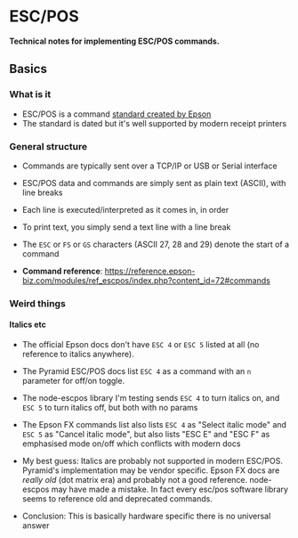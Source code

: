 ﻿# ESC/POS 
**Technical notes for implementing ESC/POS commands.**

## Basics

### What is it
- ESC/POS is a command [standard created by Epson](https://reference.epson-biz.com/modules/ref_escpos/index.php)
- The standard is dated but it's well supported by modern receipt printers

### General structure
- Commands are typically sent over a TCP/IP or USB or Serial interface
- ESC/POS data and commands are simply sent as plain text (ASCII), with line breaks
- Each line is executed/interpreted as it comes in, in order
- To print text, you simply send a text line with a line break
- The `ESC` or `FS` or `GS` characters (ASCII 27, 28 and 29) denote the start of a command

- **Command reference**: https://reference.epson-biz.com/modules/ref_escpos/index.php?content_id=72#commands

### Weird things

#### Italics etc
- The official Epson docs don't have `ESC 4` or `ESC 5` listed at all (no reference to italics anywhere).
- The Pyramid ESC/POS docs list `ESC 4` as a command with an `n` parameter for off/on toggle.
- The node-escpos library I'm testing sends `ESC 4` to turn italics on, and `ESC 5` to turn italics off, but both with no params
- The Epson FX commands list also lists `ESC 4` as "Select italic mode" and `ESC 5` as "Cancel italic mode", but also lists "ESC E" and "ESC F" as emphasised mode on/off which conflicts with modern docs


- My best guess: Italics are probably not supported in modern ESC/POS. Pyramid's implementation may be vendor specific. Epson FX docs are *really old* (dot matrix era) and probably not a good reference. node-escpos may have made a mistake. In fact every esc/pos software library seems to reference old and deprecated commands.
- Conclusion: This is basically hardware specific there is no universal answer
